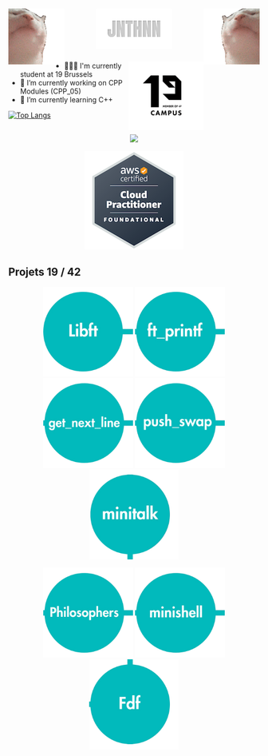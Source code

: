 <h1 align="center">
<img align="left" src="https://raw.githubusercontent.com/JNTHNN/JNTHNN/master/catjam.gif" alt="catjam">
<img src="https://raw.githubusercontent.com/JNTHNN/JNTHNN/master/JNTHNN.svg" alt="JNTHNN" style="width:30%;height:auto;object-fit:cover;">
<img align="right" src="https://raw.githubusercontent.com/JNTHNN/JNTHNN/master/catjam-reverse.gif" alt="catjam">
</h1>

<img align="right" src="https://raw.githubusercontent.com/JNTHNN/JNTHNN/master/19.png" alt="catjam" style="width:30%;float: inline-end;">

- 👨🏼‍🎓 I'm currently student at 19 Brussels
- 🔭 I’m currently working on CPP Modules (CPP_05)
- 🌱 I’m currently learning C++

[![Top Langs](https://github-readme-stats.vercel.app/api/top-langs/?username=jnthnn&layout=compact&theme=dark)](https://github.com/anuraghazra/github-readme-stats)

<h2></h2>
<p align="center">
  <img src="https://skillicons.dev/icons?i=c,cpp,apple,git,bash,vim,vscode" />
</p>

<p align="center">
  <img src="https://raw.githubusercontent.com/JNTHNN/JNTHNN/master/aws-certified-cloud-practitioner.png" />
</p>

<h2> Projets 19 / 42 </h2>

<p align="center">
  <img width=180px src="https://raw.githubusercontent.com/JNTHNN/JNTHNN/master/1-removebg-preview.png" />
  <img width=180px src="https://raw.githubusercontent.com/JNTHNN/JNTHNN/master/2-removebg-preview.png" />
  <img width=180px src="https://raw.githubusercontent.com/JNTHNN/JNTHNN/master/3-removebg-preview.png" />
  <img width=180px src="https://raw.githubusercontent.com/JNTHNN/JNTHNN/master/4-removebg-preview.png" />
  <img width=180px src="https://raw.githubusercontent.com/JNTHNN/JNTHNN/master/5-removebg-preview.png" />
</p>
<p align="center">
  <img width=180px src="https://raw.githubusercontent.com/JNTHNN/JNTHNN/master/8-removebg-preview.png" />
  <img width=180px src="https://raw.githubusercontent.com/JNTHNN/JNTHNN/master/7-removebg-preview.png" />
  <img width=180px src="https://raw.githubusercontent.com/JNTHNN/JNTHNN/master/6-removebg-preview.png" />

</p>

<!--
**JNTHNN/JNTHNN** is a ✨ _special_ ✨ repository because its `README.md` (this file) appears on your GitHub profile.

Here are some ideas to get you started:

- 👯 I’m looking to collaborate on ...
- 🤔 I’m looking for help with ...
- 💬 Ask me about ...
- 📫 How to reach me: ...
- 😄 Pronouns: ...
- ⚡ Fun fact: ...
-->
